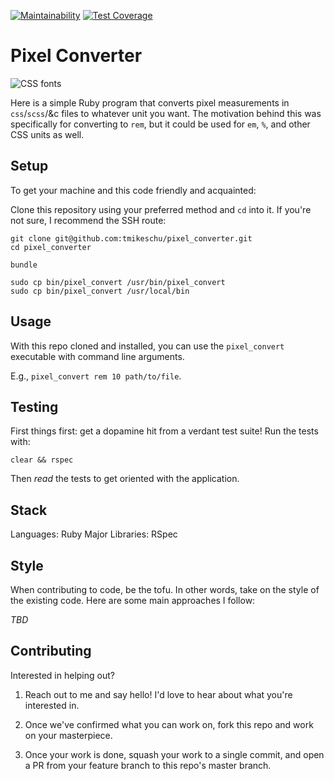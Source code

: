 [![Maintainability](https://api.codeclimate.com/v1/badges/c2c6c583831dc61c4031/maintainability)](https://codeclimate.com/github/tmikeschu/pixel_converter/maintainability)
[![Test Coverage](https://api.codeclimate.com/v1/badges/c2c6c583831dc61c4031/test_coverage)](https://codeclimate.com/github/tmikeschu/pixel_converter/test_coverage)

# Pixel Converter

![CSS fonts](https://cdn.frontify.com/assets/blog/blog-post-teaser-relative-font-sizes-for-web-designers.jpg)

Here is a simple Ruby program that converts pixel measurements in `css`/`scss`/&c files to whatever unit you want. The motivation behind this was specifically for converting to `rem`, but it could be used for `em`, `%`, and other CSS units as well.

## Setup

To get your machine and this code friendly and acquainted:

Clone this repository using your preferred method and `cd` into it. If you're not sure, I
recommend the SSH route:

```
git clone git@github.com:tmikeschu/pixel_converter.git
cd pixel_converter

bundle

sudo cp bin/pixel_convert /usr/bin/pixel_convert
sudo cp bin/pixel_convert /usr/local/bin
```

## Usage

With this repo cloned and installed, you can use the `pixel_convert`
executable with command line arguments.

E.g., `pixel_convert rem 10 path/to/file`.

## Testing

First things first: get a dopamine hit from a verdant test suite! Run the tests with:

```
clear && rspec
```

Then *read* the tests to get oriented with the application.

## Stack

Languages: Ruby
Major Libraries: RSpec

## Style

When contributing to code, be the tofu. In other words, take on the style of the
existing code. Here are some main approaches I follow:

*TBD*

## Contributing

Interested in helping out?

1. Reach out to me and say hello! I'd love to hear about what you're interested
   in.

2. Once we've confirmed what you can work on, fork this repo and work on your
   masterpiece.

3. Once your work is done, squash your work to a single commit, and open a PR
   from your feature branch to this repo's master branch.

